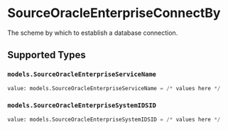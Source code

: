 # SourceOracleEnterpriseConnectBy

The scheme by which to establish a database connection.


## Supported Types

### `models.SourceOracleEnterpriseServiceName`

```python
value: models.SourceOracleEnterpriseServiceName = /* values here */
```

### `models.SourceOracleEnterpriseSystemIDSID`

```python
value: models.SourceOracleEnterpriseSystemIDSID = /* values here */
```

